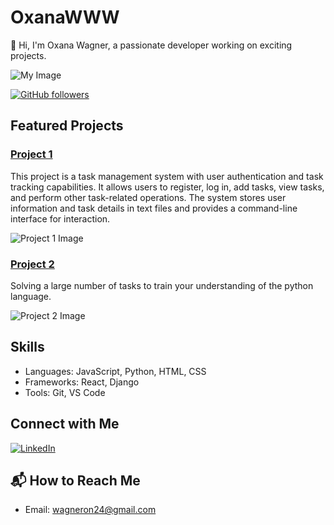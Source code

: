 # OxanaWWW

<!-- Add a brief bio or description -->
👋 Hi, I'm Oxana Wagner, a passionate developer working on exciting projects.

![My Image](https://drive.google.com/file/d/1JJr5J62ySfisupc-52VW2oalCk7lLBLA/view?usp=drive_link)


[![GitHub followers](https://img.shields.io/github/followers/OxanaWWW?label=Follow&style=social)](https://github.com/OxanaWWW)

## Featured Projects

### [Project 1](https://github.com/OxanaWWW/finalCapstone)
This project is a task management system with user authentication and task tracking capabilities. It allows users to register, log in, add tasks, view tasks, and perform other task-related operations. The system stores user information and task details in text files and provides a command-line interface for interaction.

![Project 1 Image](https://www.google.com/imgres?imgurl=https%3A%2F%2Fwww.freecodecamp.org%2Fnews%2Fcontent%2Fimages%2F2020%2F05%2FPython-File-Handling-1.png&tbnid=MP1e6WR3kf-anM&vet=12ahUKEwjjq_HGyeSEAxUXvycCHfc_ArYQMygMegUIARCMAQ..i&imgrefurl=https%3A%2F%2Fwww.freecodecamp.org%2Fnews%2Fpython-write-to-file-open-read-append-and-other-file-handling-functions-explained%2F&docid=akUIXQHZbM0ODM&w=1505&h=788&q=image%20file%20python&ved=2ahUKEwjjq_HGyeSEAxUXvycCHfc_ArYQMygMegUIARCMAQ)

### [Project 2](https://github.com/OxanaWWW/PYTHON_10.22)
Solving a large number of tasks to train your understanding of the python language.

![Project 2 Image](https://www.google.com/imgres?imgurl=https%3A%2F%2Fupload.wikimedia.org%2Fwikipedia%2Fcommons%2Fthumb%2Fc%2Fc3%2FPython-logo-notext.svg%2F800px-Python-logo-notext.svg.png&tbnid=5ggbZuzNrIq8KM&vet=12ahUKEwjP6aXwyeSEAxUQBfsDHWo9AZ0QMygAegQIARBy..i&imgrefurl=https%3A%2F%2Fen.wikipedia.org%2Fwiki%2FPython_(programming_language)&docid=3wRBXLyvECcz0M&w=800&h=877&q=image%20%20python&ved=2ahUKEwjP6aXwyeSEAxUQBfsDHWo9AZ0QMygAegQIARBy)

## Skills

- Languages: JavaScript, Python, HTML, CSS
- Frameworks: React, Django
- Tools: Git, VS Code

## Connect with Me

[![LinkedIn](https://img.shields.io/badge/LinkedIn-Connect-blue)](https://www.linkedin.com/in/oxana-wagner-ab0801230)

## 📬 How to Reach Me

- Email: wagneron24@gmail.com

